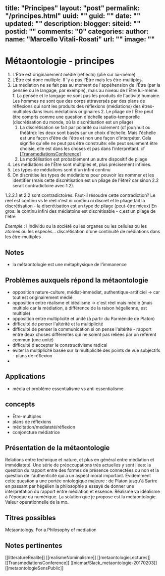 title: "Principes"
layout: "post"
permalink: "/principes.html"
uuid: ""
guid: ""
date: ""
updated: ""
description: 
blogger:
    siteid: ""
    postid: ""
    comments: "0"
categories: 
author: 
    name: "Marcello Vitali-Rosati"
    url: ""
    image: ""
---

# Métaontologie - principes

1. L'Être est originairement médié (réfléchi) (plié sur lui-même)
  1. L'Être est donc multiple. Il 'y a pas l'Être mais les être-multiples.
  2. La médiation ne se fait pas au moment de l'appéhension de l'Être (par la pensée ou le langage, par exemple), mais au niveau de l'Être lui-même.
    1. La pensée et le langage ne sont pas les produits de l'activité humaine. Les hommes ne sont que des corps attraversés par des plans de réflexions qui sont les produits des réflexions (médiations) des êtres-multiples dans leurs médiations originaires
    2. Le pliage de l'Être peut être compris comme une question d'échelle spatio-temporelle (discrétisation du monde, où la discrétisation est un pliage)
        1. La discrétisation se fait par polarité ou isolement (cf jour/nuit ou théâtre): les deux sont basés sur un choix d'échelle. Mais l'échelle est une façon d'être de l'être et non une façon d'interpéter. Cela signifie qu'elle ne peut pas être construite: elle peut seulement être choisie, elle est dans les choses et pas dans l'interprétant. cf [[TransmediationsConference]](TransmediationsConference)
        2. La modélisation est probablement un autre dispositif de pliage
2. Les médiations de l'Être sont multiples et, plus précisement infinies.
  1. Les types de médiations sont d'un infini continu
  2. On discrétise les types de médiations pour pouvoir les nommer et les identifier (mais cette discrétisation est un pliage de l'être? car sinon 2.2 serait contradictoire avec 1.2).


1.2.2.1 et 2.2 sont contradictoires. Faut-il résoudre cette contradiction? Le réel est continu vs le réel n'est ni continu ni discret et le pliage fait la discrétisation - la discrétisation est un type de pliage (peut-être mieux) En gros: le continu infini des médiatoins est discrétisable - c,est un pliage de l'être

*Exemple* : l'individu ou la société ou les organes ou les cellules ou les atomes ou les especès... discrétisation d'une continuité de médiations dans les être-multiples

## Notes
- la métaontologie est une métaphysique de l'immanence

## Problèmes auxquels répond la métaontologie
- opposition nature-culture, médiat-immédiat, authentique-artificiel -> car tout est originairement médié
- opposition entre réalisme et idéalisme -> c'est réel mais médié (mais multiple car la médiation, à différence de la raison hégelienne, est multiple)
- opposition entre multiplicité et unité (à partir du Parménide de Platon)
- difficulté de penser l'altérité et la multiplicité
- difficulté de penser la communication si on pense l'altérité - rapport entre deux choses différentes qui ne soient pas reliées par un référent commun (une unité)
- difficulté d'accepter le constructivisme radical
- éviter la multiplicité basée sur la multiplicité des points de vue subjectifs - plans de réflexion
- 
## Applications
- média et probléme essentialisme vs anti essentialisme

## concepts
- Être-multiples
- plans de réflexions
-  méditation/mediateté/réflexion
- conjoncture médiatrice

## Présentation de la métaontologie
Relations entre technique et nature, et plus en général entre médiation et immédiateté. Une série de préoccupations très actuelles y sont liées: la question du rapport entre des formes de présence connectées ou non et la question de l'authenticité qui a un aspect moral important. Évidemment cette question a une portée ontologique majeure : de Platon jusqu'à Sartre en passant par hégélien la philosophie a essayé de donner une interprétation du rapport entre médiation et essence.
Réalisme va idéalisme à l'époque du numérique.
La solution que je propose est la metaontologie. Valeur opérationnelle de la mo.

## Titres possibles
Metaontology. For a Philosophy of mediation
## Notes pertinentes
[[litteratureRealite]]
[[realismeNominalisme]]
[[metaontologieLectures]]
[[TransmediationsConference]]
[[nicmar/Slack_metaontologie-20170203]]
[[metaontologieSensPublic]]
